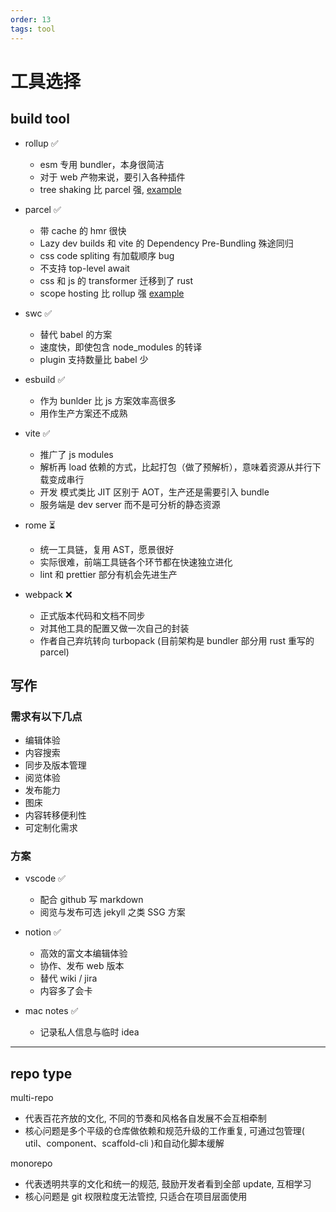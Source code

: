 ```yaml
---
order: 13
tags: tool
---
```


# 工具选择

## build tool

- rollup ✅

  - esm 专用 bundler，本身很简洁
  - 对于 web 产物来说，要引入各种插件
  - tree shaking 比 parcel 强, [example](https://stackblitz.com/edit/node-cpq4ro?file=index.js&view=editor)

- parcel ✅

  - 带 cache 的 hmr 很快
  - Lazy dev builds 和 vite 的 Dependency Pre-Bundling 殊途同归
  - css code spliting 有加载顺序 bug
  - 不支持 top-level await
  - css 和 js 的 transformer 迁移到了 rust
  - scope hosting 比 rollup 强 [example](https://stackblitz.com/edit/node-appyag?file=index.js&view=editor)

- swc ✅

  - 替代 babel 的方案
  - 速度快，即使包含 node_modules 的转译
  - plugin 支持数量比 babel 少

- esbuild ✅

  - 作为 bunlder 比 js 方案效率高很多
  - 用作生产方案还不成熟

- vite ✅

  - 推广了 js modules
  - 解析再 load 依赖的方式，比起打包（做了预解析），意味着资源从并行下载变成串行
  - 开发 模式类比 JIT 区别于 AOT，生产还是需要引入 bundle
  - 服务端是 dev server 而不是可分析的静态资源

- rome ⏳

  - 统一工具链，复用 AST，愿景很好
  - 实际很难，前端工具链各个环节都在快速独立进化
  - lint 和 prettier 部分有机会先进生产

- webpack ❌

  - 正式版本代码和文档不同步
  - 对其他工具的配置又做一次自己的封装
  - 作者自己弃坑转向 turbopack (目前架构是 bundler 部分用 rust 重写的 parcel)

## 写作

### 需求有以下几点

- 编辑体验
- 内容搜索
- 同步及版本管理
- 阅览体验
- 发布能力
- 图床
- 内容转移便利性
- 可定制化需求

### 方案

- vscode ✅

  - 配合 github 写 markdown
  - 阅览与发布可选 jekyll 之类 SSG 方案

- notion ✅

  - 高效的富文本编辑体验
  - 协作、发布 web 版本
  - 替代 wiki / jira
  - 内容多了会卡

- mac notes ✅

  - 记录私人信息与临时 idea

---

## repo type

multi-repo

- 代表百花齐放的文化, 不同的节奏和风格各自发展不会互相牵制
- 核心问题是多个平级的仓库做依赖和规范升级的工作重复, 可通过包管理( util、component、scaffold-cli )和自动化脚本缓解

monorepo

- 代表透明共享的文化和统一的规范, 鼓励开发者看到全部 update, 互相学习
- 核心问题是 git 权限粒度无法管控, 只适合在项目层面使用
